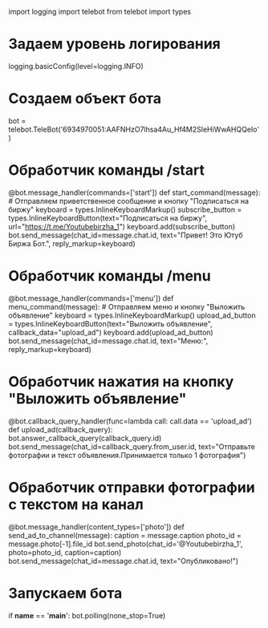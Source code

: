 import logging
import telebot
from telebot import types

# Задаем уровень логирования
logging.basicConfig(level=logging.INFO)

# Создаем объект бота
bot = telebot.TeleBot('6934970051:AAFNHzO7lhsa4Au_Hf4M2SleHiWwAHQQeIo')

# Обработчик команды /start
@bot.message_handler(commands=['start'])
def start_command(message):
    # Отправляем приветственное сообщение и кнопку "Подписаться на биржу"
    keyboard = types.InlineKeyboardMarkup()
    subscribe_button = types.InlineKeyboardButton(text="Подписаться на биржу", url="https://t.me/Youtubebirzha_1")
    keyboard.add(subscribe_button)
    bot.send_message(chat_id=message.chat.id, text="Привет! Это Ютуб Биржа Бот.", reply_markup=keyboard)

# Обработчик команды /menu
@bot.message_handler(commands=['menu'])
def menu_command(message):
    # Отправляем меню и кнопку "Выложить объявление"
    keyboard = types.InlineKeyboardMarkup()
    upload_ad_button = types.InlineKeyboardButton(text="Выложить объявление", callback_data="upload_ad")
    keyboard.add(upload_ad_button)
    bot.send_message(chat_id=message.chat.id, text="Меню:", reply_markup=keyboard)

# Обработчик нажатия на кнопку "Выложить объявление"
@bot.callback_query_handler(func=lambda call: call.data == 'upload_ad')
def upload_ad(callback_query):
    bot.answer_callback_query(callback_query.id)
    bot.send_message(chat_id=callback_query.from_user.id, text="Отправьте фотографии и текст объявления.Принимается только 1 фотография")

# Обработчик отправки фотографии с текстом на канал
@bot.message_handler(content_types=['photo'])
def send_ad_to_channel(message):
    caption = message.caption
    photo_id = message.photo[-1].file_id
    bot.send_photo(chat_id='@Youtubebirzha_1', photo=photo_id, caption=caption)
    bot.send_message(chat_id=message.chat.id, text="Опубликовано!")

# Запускаем бота
if __name__ == '__main__':
    bot.polling(none_stop=True)
